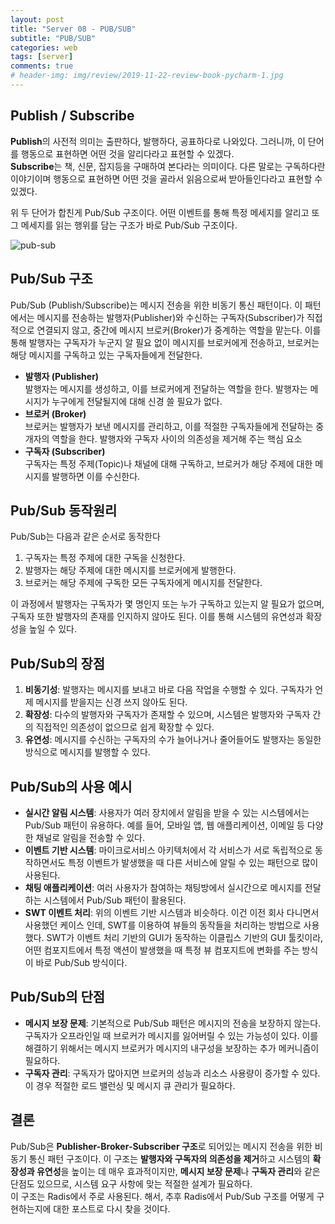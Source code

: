 ```yaml
---  
layout: post  
title: "Server 08 - PUB/SUB"  
subtitle: "PUB/SUB"  
categories: web  
tags: [server]   
comments: true   
# header-img: img/review/2019-11-22-review-book-pycharm-1.jpg  
---  
```

  
## Publish / Subscribe 
**Publish**의 사전적 의미는 출판하다, 발행하다, 공표하다로 나와있다. 그러니까, 이 단어를 행동으로 표현하면 어떤 것을 알리다라고 표현할 수 있겠다.  
**Subscribe**는 책, 신문, 잡지등을 구매하여 본다라는 의미이다. 다른 말로는 구독하다란 이야기이며 행동으로 표현하면 어떤 것을 골라서 읽음으로써 받아들인다라고 표현할 수 있겠다. 

위 두 단어가 합친게 Pub/Sub 구조이다. 어떤 이벤트를 통해 특정 메세지를 알리고 또 그 메세지를 읽는 행위를 담는 구조가 바로 Pub/Sub 구조이다.

![pub-sub](https://zzangkkmin.github.io/assets/img/postImages/2024-10-26-web-server08-pubsub.png)

## Pub/Sub 구조
Pub/Sub (Publish/Subscribe)는 메시지 전송을 위한 비동기 통신 패턴이다. 이 패턴에서는 메시지를 전송하는 발행자(Publisher)와 수신하는 구독자(Subscriber)가 직접적으로 연결되지 않고, 중간에 메시지 브로커(Broker)가 중계하는 역할을 맡는다. 이를 통해 발행자는 구독자가 누군지 알 필요 없이 메시지를 브로커에게 전송하고, 브로커는 해당 메시지를 구독하고 있는 구독자들에게 전달한다.

- **발행자 (Publisher)**   
  발행자는 메시지를 생성하고, 이를 브로커에게 전달하는 역할을 한다. 발행자는 메시지가 누구에게 전달될지에 대해 신경 쓸 필요가 없다. 
- **브로커 (Broker)**  
  브로커는 발행자가 보낸 메시지를 관리하고, 이를 적절한 구독자들에게 전달하는 중개자의 역할을 한다. 발행자와 구독자 사이의 의존성을 제거해 주는 핵심 요소
- **구독자 (Subscriber)**  
  구독자는 특정 주제(Topic)나 채널에 대해 구독하고, 브로커가 해당 주제에 대한 메시지를 발행하면 이를 수신한다.
  
## Pub/Sub 동작원리
Pub/Sub는 다음과 같은 순서로 동작한다
1. 구독자는 특정 주제에 대한 구독을 신청한다.
2. 발행자는 해당 주제에 대한 메시지를 브로커에게 발행한다.
3. 브로커는 해당 주제에 구독한 모든 구독자에게 메시지를 전달한다.

이 과정에서 발행자는 구독자가 몇 명인지 또는 누가 구독하고 있는지 알 필요가 없으며, 구독자 또한 발행자의 존재를 인지하지 않아도 된다. 이를 통해 시스템의 유연성과 확장성을 높일 수 있다.

## Pub/Sub의 장점
1. **비동기성**: 발행자는 메시지를 보내고 바로 다음 작업을 수행할 수 있다. 구독자가 언제 메시지를 받을지는 신경 쓰지 않아도 된다.
2. **확장성**: 다수의 발행자와 구독자가 존재할 수 있으며, 시스템은 발행자와 구독자 간의 직접적인 의존성이 없으므로 쉽게 확장할 수 있다.
3. **유연성**: 메시지를 수신하는 구독자의 수가 늘어나거나 줄어들어도 발행자는 동일한 방식으로 메시지를 발행할 수 있다.

## Pub/Sub의 사용 예시
- **실시간 알림 시스템**: 사용자가 여러 장치에서 알림을 받을 수 있는 시스템에서는 Pub/Sub 패턴이 유용하다. 예를 들어, 모바일 앱, 웹 애플리케이션, 이메일 등 다양한 채널로 알림을 전송할 수 있다.
- **이벤트 기반 시스템**: 마이크로서비스 아키텍처에서 각 서비스가 서로 독립적으로 동작하면서도 특정 이벤트가 발생했을 때 다른 서비스에 알릴 수 있는 패턴으로 많이 사용된다.
- **채팅 애플리케이션**: 여러 사용자가 참여하는 채팅방에서 실시간으로 메시지를 전달하는 시스템에서 Pub/Sub 패턴이 활용된다.
- **SWT 이벤트 처리**: 위의 이벤트 기반 시스템과 비슷하다. 이건 이전 회사 다니면서 사용했던 케이스 인데, SWT를 이용하여 뷰들의 동작들을 처리하는 방법으로 사용했다. SWT가 이벤트 처리 기반의 GUI가 동작하는 이클립스 기반의 GUI 툴킷이라, 어떤 컴포지트에서 특정 액션이 발생했을 때 특정 뷰 컴포지트에 변화를 주는 방식이 바로 Pub/Sub 방식이다.

## Pub/Sub의 단점
- **메시지 보장 문제**: 기본적으로 Pub/Sub 패턴은 메시지의 전송을 보장하지 않는다. 구독자가 오프라인일 때 브로커가 메시지를 잃어버릴 수 있는 가능성이 있다. 이를 해결하기 위해서는 메시지 브로커가 메시지의 내구성을 보장하는 추가 메커니즘이 필요하다.
- **구독자 관리**: 구독자가 많아지면 브로커의 성능과 리소스 사용량이 증가할 수 있다. 이 경우 적절한 로드 밸런싱 및 메시지 큐 관리가 필요하다.

## 결론
Pub/Sub은 **Publisher-Broker-Subscriber 구조**로 되어있는 메시지 전송을 위한 비동기 통신 패턴 구조이다. 이 구조는 **발행자와 구독자의 의존성을 제거**하고 시스템의 **확장성과 유연성**을 높이는 데 매우 효과적이지만, **메시지 보장 문제**나 **구독자 관리**와 같은 단점도 있으므로, 시스템 요구 사항에 맞는 적절한 설계가 필요하다.  
이 구조는 Radis에서 주로 사용된다. 해서, 추후 Radis에서 Pub/Sub 구조를 어떻게 구현하는지에 대한 포스트로 다시 찾을 것이다.